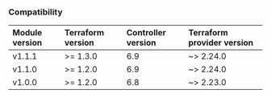 ### Compatibility
Module version | Terraform version | Controller version | Terraform provider version
:--- | :--- | :--- | :---
v1.1.1 | >= 1.3.0 | 6.9 | ~> 2.24.0
v1.1.0 | >= 1.2.0 | 6.9 | ~> 2.24.0
v1.0.0 | >= 1.2.0 | 6.8 | ~> 2.23.0